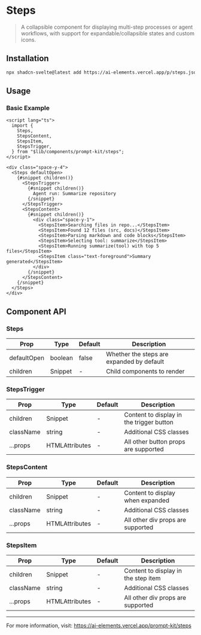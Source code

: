 # Steps

> A collapsible component for displaying multi-step processes or agent workflows, with support for expandable/collapsible states and custom icons.

## Installation

```bash
npx shadcn-svelte@latest add https://ai-elements.vercel.app/p/steps.json
```

## Usage

### Basic Example

```svelte
<script lang="ts">
  import {
    Steps,
    StepsContent,
    StepsItem,
    StepsTrigger,
  } from "$lib/components/prompt-kit/steps";
</script>

<div class="space-y-4">
  <Steps defaultOpen>
    {#snippet children()}
      <StepsTrigger>
        {#snippet children()}
          Agent run: Summarize repository
        {/snippet}
      </StepsTrigger>
      <StepsContent>
        {#snippet children()}
          <div class="space-y-1">
            <StepsItem>Searching files in repo...</StepsItem>
            <StepsItem>Found 12 files (src, docs)</StepsItem>
            <StepsItem>Parsing markdown and code blocks</StepsItem>
            <StepsItem>Selecting tool: summarize</StepsItem>
            <StepsItem>Running summarize(tool) with top 5 files</StepsItem>
            <StepsItem class="text-foreground">Summary generated</StepsItem>
          </div>
        {/snippet}
      </StepsContent>
    {/snippet}
  </Steps>
</div>
```

## Component API

### Steps

| Prop        | Type    | Default | Description                               |
| ----------- | ------- | ------- | ----------------------------------------- |
| defaultOpen | boolean | false   | Whether the steps are expanded by default |
| children    | Snippet | -       | Child components to render                |

### StepsTrigger

| Prop      | Type                              | Default | Description                              |
| --------- | --------------------------------- | ------- | ---------------------------------------- |
| children  | Snippet                           | -       | Content to display in the trigger button |
| className | string                            | -       | Additional CSS classes                   |
| ...props  | HTMLAttributes<HTMLButtonElement> | -       | All other button props are supported     |

### StepsContent

| Prop      | Type                           | Default | Description                       |
| --------- | ------------------------------ | ------- | --------------------------------- |
| children  | Snippet                        | -       | Content to display when expanded  |
| className | string                         | -       | Additional CSS classes            |
| ...props  | HTMLAttributes<HTMLDivElement> | -       | All other div props are supported |

### StepsItem

| Prop      | Type                           | Default | Description                         |
| --------- | ------------------------------ | ------- | ----------------------------------- |
| children  | Snippet                        | -       | Content to display in the step item |
| className | string                         | -       | Additional CSS classes              |
| ...props  | HTMLAttributes<HTMLDivElement> | -       | All other div props are supported   |

---

For more information, visit: https://ai-elements.vercel.app/prompt-kit/steps
